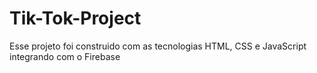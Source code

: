 # Tik-Tok-Project
Esse projeto foi construido com as tecnologias HTML, CSS e JavaScript integrando com o Firebase
